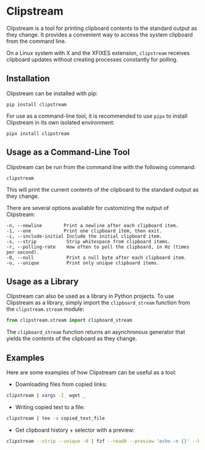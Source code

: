 # Clipstream

Clipstream is a tool for printing clipboard contents to the standard output as they change. It provides a convenient way to access the system clipboard from the command line. 

On a Linux system with X and the XFIXES extension, `clipstream` receives clipboard updates without creating processes constantly for polling.

## Installation

Clipstream can be installed with pip:

```
pip install clipstream
```

For use as a command-line tool, it is recommended to use `pipx` to install Clipstream in its own isolated environment:

```
pipx install clipstream
```

## Usage as a Command-Line Tool

Clipstream can be run from the command line with the following command:

```
clipstream
```

This will print the current contents of the clipboard to the standard output as they change.

There are several options available for customizing the output of Clipstream:

```
-n, --newline        Print a newline after each clipboard item.
-1, --one            Print one clipboard item, then exit.
-i, --include-initial Include the initial clipboard item.
-s, --strip           Strip whitespace from clipboard items.
-r, --polling-rate    How often to poll the clipboard, in Hz (times per second).
-0, --null            Print a null byte after each clipboard item.
-u, --unique          Print only unique clipboard items.
```

## Usage as a Library

Clipstream can also be used as a library in Python projects. To use Clipstream as a library, simply import the `clipboard_stream` function from the `clipstream.stream` module:

```python
from clipstream.stream import clipboard_stream
```

The `clipboard_stream` function returns an asynchronous generator that yields the contents of the clipboard as they change.

## Examples

Here are some examples of how Clipstream can be useful as a tool:

- Downloading files from copied links:

```bash
clipstream | xargs -I_ wget _
```

- Writing copied text to a file:

```bash
clipstream | tee -a copied_text_file
```

- Get clipboard history + selector with a preview:

```bash
clipstream --strip --unique -0 | fzf --read0 --preview 'echo -n {}' --bind 'enter:execute(echo {} | xclip -selection clipboard)'
```
